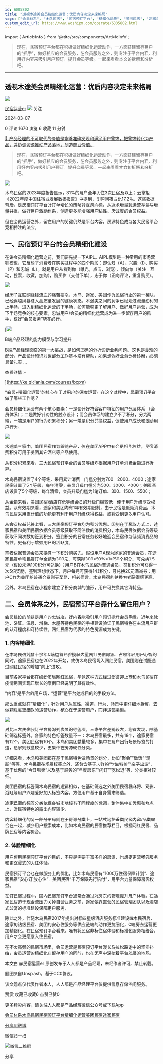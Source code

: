 ```yaml
---
id: 6005802
title: "透视木途美会员精细化运营：优质内容决定未来格局"
tags: ["会员体系", "木鸟民宿", "民宿预订平台", "精细化运营", "美团民宿", "途家民宿"]
custom_edit_url: https://www.woshipm.com/operate/6005802.html
---
```

import { ArticleInfo } from '@site/src/components/ArticleInfo';

<ArticleInfo
    author="民宿运营er"
    authorLink="https://www.woshipm.com/u/1474268"
    published="2024-03-07"
    views={1670}
    comments={0}
    collects={6}
/>

> 现在，民宿预订平台都在积极做好精细化运营动作，一方面搭建留存用户的“抓手”，做好相应的会员服务，在会员服务之外，则专注于平台内容，利用好内容来吸引用户预订、提升会员等级。一起来看看本文的拆解和分析吧。

---

## 透视木途美会员精细化运营：优质内容决定未来格局

[![](https://static.woshipm.com/view/2022111513415919481.jpg?imageView2/1/w/72/h/72/q/100)](https://www.woshipm.com/u/1474268)

[民宿运营er](https://www.woshipm.com/u/1474268) ![](https://static.woshipm.com/tag/1101_1@2x.png) 关注

2024-03-07

0 评论 1670 浏览 6 收藏 11 分钟

[🔗 产品经理的不可取代的价值是能够准确发现和满足用户需求，把需求转化为产品，并协调资源推动产品落地，创造商业价值。](https://ke.qidianla.com/courses/90pm)

> 现在，民宿预订平台都在积极做好精细化运营动作，一方面搭建留存用户的“抓手”，做好相应的会员服务，在会员服务之外，则专注于平台内容，利用好内容来吸引用户预订、提升会员等级。一起来看看本文的拆解和分析吧。

![](https://image.woshipm.com/2023/04/14/025b7cbe-da8e-11ed-a86f-00163e0b5ff3.jpg)

木鸟民宿的2023年度报告显示，31%的用户全年入住3次民宿及以上；云掌柜《2022年度中国住宿业发展数据报告》中提到，复购间夜占比17.2%。这些数据背后，是民宿预订平台对订单增长的策略转变风向标，从追求增量到运营存量与增量并重，做好用户激励体系，创造更多能增强用户粘性、忠诚度的会员权益。

但在会员运营之外，留住用户的关键仍然是平台内容，房源特色成为各大民宿平台竞相押注的法宝。

## 一、民宿预订平台的会员精细化建设

在讲会员精细化运营之前，我们要先提一下AIPL。AIPL模型是一种常用的市场营销模型，它反映了消费者在购买过程中的四个阶段：即认知（A）、兴趣（I）、购买（P）和忠诚（L）。就是用户从看到你（曝光，点击，浏览），倾向你（关注，互动，搜索，收藏，加购），购买你（支付下单），忠于你（正向评论，重复购买）。

![](https://image.woshipm.com/2024/03/06/679a0258-dba5-11ee-aa25-00163e0b5ff3.png)

经历了互联网烧钱流血的痛苦拼杀，木鸟、途家、美团作为民宿行业的第一梯队，已经穿越风暴进入高质量发展的健康状态。木途美之间的竞争已经走过流量红利的上半场，进入到精细化运营的下半场，如何能够更了解用户、做好用户运营，成为下半场竞争的核心要素，忠诚用户/会员的精细化运营成为进一步留存用户的抓手，做好“会员服务”势在必行。

[![](https://image.woshipm.com/2023/08/02/1554eea8-30e3-11ee-88e7-00163e0b5ff3.png)

B端产品经理的能力模型与学习提升

B端产品经理面临的第一大挑战，是如何正确的分析诊断业务问题。 这也是最难的部分，产品设计知识对这部分工作基本没有帮助，如果想做好业务分析诊断，必须具备扎实 ...

查看详情 >

](https://ke.qidianla.com/courses/bcpm)

“会员+精细化运营”的核心在于对用户的深度运营。在这个过程中，民宿预订平台做了哪些工作呢？

会员精细化运营有两个核心要素：一是设计好符合客户特征的用户分层体系 （会员体系）；二是做好针对性的触点设计；而会员体系的建立少不了积分，分为两端，一端是用户的行为积累积分；另一端是积分兑换权益，促使用户成长和激励用户行为。

![](https://image.woshipm.com/2024/03/06/7253f65e-dba5-11ee-9998-00163e0b5ff3.png)

木途美三家中，美团民宿作为跟随产品，仅在美团APP中有会员相关权益，民宿消费积分可用于美团其它酒店等产品使用。

从积分积累来看，三大民宿预订平台的会员等级均根据用户订单消费金额进行折算。

木鸟民宿设置了4个等级，采用累计消费，门槛分别为700、2000、4000；途家民宿设置了5个等级，每年清零，会员升级门槛分为500、2000、4000；美团酒店设置了5个等级，每年清零，会员升级门槛为1笔订单、300、1500、5500；

从金额来看，美团民宿/酒店在低等级会员的升级门槛较低，便于用户升级享受权益。从有效期来看，途家和美团均有1年有效期限制，由于民宿是低频消费品，木鸟民宿采用累计值的功能更有利于用户升级获得权益，或将受到更多用户认可。

从会员权益兑换上看，三大民宿预订平台均为积分优惠。区别在于获取方式上，途家民宿和美团民宿依据会员等级获取不同倍数的消费积分，木鸟民宿依据会员等级获取不同次数的签到积分。签到积分的日常任务较好地迎合民宿作为低频消费品的特性，更有利于增强用户的活跃度。

笔者依据普通会员来换算一下积分购买力。假设用户A现为途家的普通会员，在途家民宿单笔民宿订单金额为300元，可获得300\*50%\*1=150个积分，可兑换1.5元（假设未满100积分可兑换）；用户B在木鸟民宿为普通会员，签到积分可获得一次5倍奖励，签到理想状态下，用户每月可获得143积分，可兑换20元满减券；用户C作为美团的普通会员则无奖励，相较而言，木鸟民宿的兑换方式获得感更高。

另外，木鸟民宿在小程序建立了积分商城的雏形，用户可兑换其它消耗品。

## 二、会员体系之外，民宿预订平台靠什么留住用户？

会员建设的前提是用户的忠诚度，好内容能吸引用户预订提升会员等级，近年来泳池、浴缸、温泉、滑梯、木屋等特色民宿的争相建设验证了民宿特色在主流用户群的认可程度和可持续性。网红民宿为代表的特色房源成为关键。

### 1\. 内容精细化

在木鸟民宿凭借十余年C端运营经验揽获大量网红民宿房源、占领年轻用户心智的同时，途家民宿也在2022年开始，效仿木鸟民宿切入网红民宿。美团则在试图通过网红民宿的增加“向上”进攻。

目前各家平台都在纷纷布局网红民宿，毕竟这种方式经过爱彼迎上市和木鸟民宿在疫情期间实现正增长的案例已经说明了其有效性。

“内容”是平台的用户场，“运营”是平台达成目的的手段方法。

那么重点就在“精细化”，针对用户从属性、渠道、行为、场景中更仔细地拆解，去做颗粒度更细致的运营动作，核心在于运营用户，而非运营渠道。

![](https://image.woshipm.com/2024/03/06/78a57406-dba5-11ee-aa25-00163e0b5ff3.png)

对比三大民宿预订平台房源列表页的标签项，三家平台差别较大，笔者发现，除基础筛选标签外，各家的特色标签数量不一：木鸟民宿最多，共有18个，途家民宿有12个，美团民宿有10个。木鸟和美团数量较多，集中在用户出行场景标签的打造，途家则数量较少，更集中在房源硬性分类。

详细来看，木鸟和美团都在基于民宿特色做场景的划分，比如“聚会”“做饭”“观影”等等。木鸟民宿在场景标签之外，还包含基于人群的“学生特价”“亲子出游”、基于优惠的“今日甩卖”以及基于服务的“年度房东”“闪订”“宽松退”等，分类相对较细。

美团民宿的标签同木鸟民宿的逻辑相似，在基础筛选之外美团民宿将麻将、观影、浴缸等用户兴趣爱好加入标签内容，方便用户基于自身需求筛选。

途家民宿的标签分类依据各城市地标有不同程度的微调，整体集中在优惠和地点上，对民宿特色的露出内容较少。

内容精细化的另一部分布局则在于房源分类上，一站式地把垂类民宿内容/品类聚合在一起，减少用户搜索成本，比如木鸟民宿的民宿推荐栏目，根据网红民宿、品牌民宿等内容聚合。

### 2\. 体验精细化

用户使用民宿预订平台的目的，不只是需要丰富多样的房源，也想要更流畅的服务和更沉浸式的入住体验。

民宿预订平台也在做服务上的优化，比如木鸟民宿有“1000万住宿保障计划”、途家民宿“安心订 放心住”、美团民宿“千万保障先行赔付”，用平台力量保障房客权益。

在订民宿过程中，国内民宿预订平台通常会通过对房东的管理提升用户体验。在途家民宿迫于现金流压力关掉自营业务之前，途家依靠直营的民宿管理团队以及酒店式公寓的标准建设保障用户服务。

除此之外，伴随木鸟民宿2017年提出对标四星级酒店服务标准建设四木民宿后，途家的钻级民宿、美团的安心住服务等供应链端的动作更加细化，C端房东运营更加精细化。在民宿预订平台看来，唯有将民宿非标住宿体验和标准化服务相结合，用户才会更愿意入住民宿。

在不太高频的民宿市场里，会员运营是民宿预订平台漫长马拉松路途中的坚实补给，会员运营的精细化在留存用户的同时，也在无声中深挖着平台发展的地基。

本文由 @民宿运营er 原创发布于人人都是产品经理，未经作者许可，禁止转载。

题图来自Unsplash，基于CC0协议。

该文观点仅代表作者本人，人人都是产品经理平台仅提供信息存储空间服务。

赞赏 收藏已收藏6 点赞已赞0

更多精彩内容，请关注人人都是产品经理微信公众号或下载App

[会员体系](https://www.woshipm.com/tag/%e4%bc%9a%e5%91%98%e4%bd%93%e7%b3%bb)[木鸟民宿](https://www.woshipm.com/tag/%e6%9c%a8%e9%b8%9f%e6%b0%91%e5%ae%bf)[民宿预订平台](https://www.woshipm.com/tag/%e6%b0%91%e5%ae%bf%e9%a2%84%e8%ae%a2%e5%b9%b3%e5%8f%b0)[精细化运营](https://www.woshipm.com/tag/%e7%b2%be%e7%bb%86%e5%8c%96%e8%bf%90%e8%90%a5)[美团民宿](https://www.woshipm.com/tag/%e7%be%8e%e5%9b%a2%e6%b0%91%e5%ae%bf)[途家民宿](https://www.woshipm.com/tag/%e9%80%94%e5%ae%b6%e6%b0%91%e5%ae%bf)

[分享到微博](https://service.weibo.com/share/share.php?appkey=2775287854&title=透视木途美会员精细化运营：优质内容决定未来格局&url=https://www.woshipm.com/operate/6005802.html&pic=https://image.woshipm.com/2023/04/14/025b7cbe-da8e-11ed-a86f-00163e0b5ff3.jpg)

微信扫一扫

![微信二维码](https://api.pwmqr.com/qrcode/create/?url=https://www.woshipm.com/operate/6005802.html)

分享